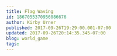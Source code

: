 ```yaml
---
title: Flag Waving
id: 1867055370956086676
author: Kirby Urner
published: 2017-09-26T19:29:00.001-07:00
updated: 2017-09-26T20:14:35.345-07:00
blog: world_game
tags: 
---
```


